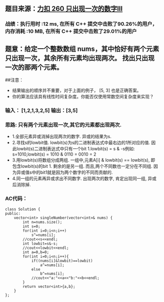 ## 题目来源：[力扣 260 只出现一次的数字III](https://leetcode-cn.com/problems/single-number-iii/)

### 战绩：执行用时 :12 ms, 在所有 C++ 提交中击败了90.26%的用户，内存消耗 :10 MB, 在所有 C++ 提交中击败了29.01%的用户

## 题意：给定一个整数数组 nums，其中恰好有两个元素只出现一次，其余所有元素均出现两次。 找出只出现一次的那两个元素。



##注意：
- 结果输出的顺序并不重要，对于上面的例子， [5, 3] 也是正确答案。
- 你的算法应该具有线性时间复杂度。你能否仅使用常数空间复杂度来实现？

### 输入： [1,2,1,3,2,5] 输出：[3,5]

### 思路: 只有两个元素出现一次,其它的元素都出现两次.

- 1.全部元素异或消掉出现两次的数字. 异或的结果为s.
- 2.寻找s的lowbit值. lowbit(s)为s的二进制表达式中最右边的1所对应的值. 因此lowbit(s)二进制表达式中只有一个bit 1.lowbit(s) = s & -s例如: s=1010,lowbit(s) = 1010 & 0110 = 0010 = 2
- 3.用lowbit(s)将数组分成两组. 一组中,元素A[i] & lowbit(s) == lowbit(s), 即包含lowbit(s)的bit 1. 剩余的是另一组. 而且,两个不同数也一定分在不同组. 因为异或值s中的bit1就是因为两个数字的不同而贡献的.
- 4.同一组的元素再异或求出不同数字. 出现两次的数字, 肯定出现同一组, 异或后消除掉.

### AC代码：
```
class Solution {
public:
    vector<int> singleNumber(vector<int>& nums) {
        int n=nums.size();
        int s=0;
        for(int i=0;i<n;i++)
            s^=nums[i];
        //cout<<s<<endl;
        int lowbit=s&-s;
        //cout<<lowbit<<endl;
        int a=0,b=0;
        for(int i=0;i<n;i++){
            if((nums[i]&lowbit)==lowbit)
                a^=nums[i];
            else
                b^=nums[i];
            //cout<<"a:"<<a<<"b:"<<b<<endl;
        }
        return vector<int>{a,b};
    }
};
```
